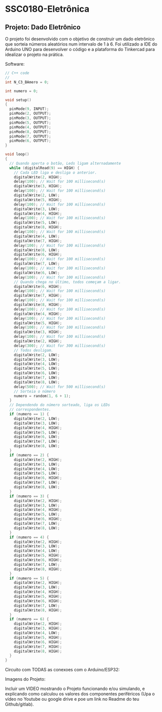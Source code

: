 # SSC0180-Eletrônica
## Projeto: Dado Eletrônico
O projeto foi desenvolvido com o objetivo de construir um dado eletrônico que sorteia números aleatórios num intervalo de 1 à 6. Foi utilizado a IDE do Arduino UNO para desenvolver o código e a plataforma do Tinkercad para idealizar o projeto na prática.

Software:
```cpp
// C++ code
//
int N_C3_BAmero = 0;

int numero = 0;

void setup()
{
  pinMode(9, INPUT);
  pinMode(2, OUTPUT);
  pinMode(3, OUTPUT);
  pinMode(5, OUTPUT);
  pinMode(4, OUTPUT);
  pinMode(8, OUTPUT);
  pinMode(7, OUTPUT);
  pinMode(6, OUTPUT);
}

void loop()
{
  // Quando aperta o botão, Leds ligam alternadamente
  while (digitalRead(9) == HIGH) {
    // Cada LED liga e desliga o anterior.
    digitalWrite(2, HIGH);
    delay(100); // Wait for 100 millisecond(s)
    digitalWrite(3, HIGH);
    delay(100); // Wait for 100 millisecond(s)
    digitalWrite(2, LOW);
    digitalWrite(5, HIGH);
    delay(100); // Wait for 100 millisecond(s)
    digitalWrite(3, LOW);
    digitalWrite(4, HIGH);
    delay(100); // Wait for 100 millisecond(s)
    digitalWrite(5, LOW);
    digitalWrite(8, HIGH);
    delay(100); // Wait for 100 millisecond(s)
    digitalWrite(4, LOW);
    digitalWrite(7, HIGH);
    delay(100); // Wait for 100 millisecond(s)
    digitalWrite(8, LOW);
    digitalWrite(6, HIGH);
    delay(100); // Wait for 100 millisecond(s)
    digitalWrite(7, LOW);
    delay(100); // Wait for 100 millisecond(s)
    digitalWrite(6, LOW);
    delay(100); // Wait for 100 millisecond(s)
    // Quando chega no último, todos começam a ligar.
    digitalWrite(6, HIGH);
    delay(100); // Wait for 100 millisecond(s)
    digitalWrite(7, HIGH);
    delay(100); // Wait for 100 millisecond(s)
    digitalWrite(8, HIGH);
    delay(100); // Wait for 100 millisecond(s)
    digitalWrite(4, HIGH);
    delay(100); // Wait for 100 millisecond(s)
    digitalWrite(5, HIGH);
    delay(100); // Wait for 100 millisecond(s)
    digitalWrite(3, HIGH);
    delay(100); // Wait for 100 millisecond(s)
    digitalWrite(2, HIGH);
    delay(300); // Wait for 300 millisecond(s)
    // Todos desligam.
    digitalWrite(2, LOW);
    digitalWrite(3, LOW);
    digitalWrite(4, LOW);
    digitalWrite(5, LOW);
    digitalWrite(6, LOW);
    digitalWrite(7, LOW);
    digitalWrite(8, LOW);
    delay(500); // Wait for 500 millisecond(s)
    // Sorteia o número
    numero = random(1, 6 + 1);
  }
  // Dependendo do número sorteado, liga os LEDs
  // correspondentes.
  if (numero == 1) {
    digitalWrite(2, LOW);
    digitalWrite(3, LOW);
    digitalWrite(4, HIGH);
    digitalWrite(5, LOW);
    digitalWrite(6, LOW);
    digitalWrite(7, LOW);
    digitalWrite(8, LOW);
  }
  if (numero == 2) {
    digitalWrite(2, HIGH);
    digitalWrite(3, LOW);
    digitalWrite(4, LOW);
    digitalWrite(5, LOW);
    digitalWrite(6, HIGH);
    digitalWrite(7, LOW);
    digitalWrite(8, LOW);
  }
  if (numero == 3) {
    digitalWrite(2, HIGH);
    digitalWrite(3, LOW);
    digitalWrite(4, HIGH);
    digitalWrite(5, LOW);
    digitalWrite(6, HIGH);
    digitalWrite(7, LOW);
    digitalWrite(8, LOW);
  }
  if (numero == 4) {
    digitalWrite(2, HIGH);
    digitalWrite(3, LOW);
    digitalWrite(4, LOW);
    digitalWrite(5, HIGH);
    digitalWrite(6, HIGH);
    digitalWrite(7, LOW);
    digitalWrite(8, HIGH);
  }
  if (numero == 5) {
    digitalWrite(2, HIGH);
    digitalWrite(3, LOW);
    digitalWrite(4, HIGH);
    digitalWrite(5, HIGH);
    digitalWrite(6, HIGH);
    digitalWrite(7, LOW);
    digitalWrite(8, HIGH);
  }
  if (numero == 6) {
    digitalWrite(2, HIGH);
    digitalWrite(3, HIGH);
    digitalWrite(4, LOW);
    digitalWrite(5, HIGH);
    digitalWrite(6, HIGH);
    digitalWrite(7, HIGH);
    digitalWrite(8, HIGH);
  }
}
```
Circuito com TODAS as conexoes com o Arduino/ESP32:

Imagens do Projeto:

Incluir um VIDEO mostrando o Projeto funcionando e/ou simulando, e explicando como calculou os valores dos componentes periféricos (Upa o vídeo no Youtube ou google drive e poe um link no Readme do teu Github/gitlab).
